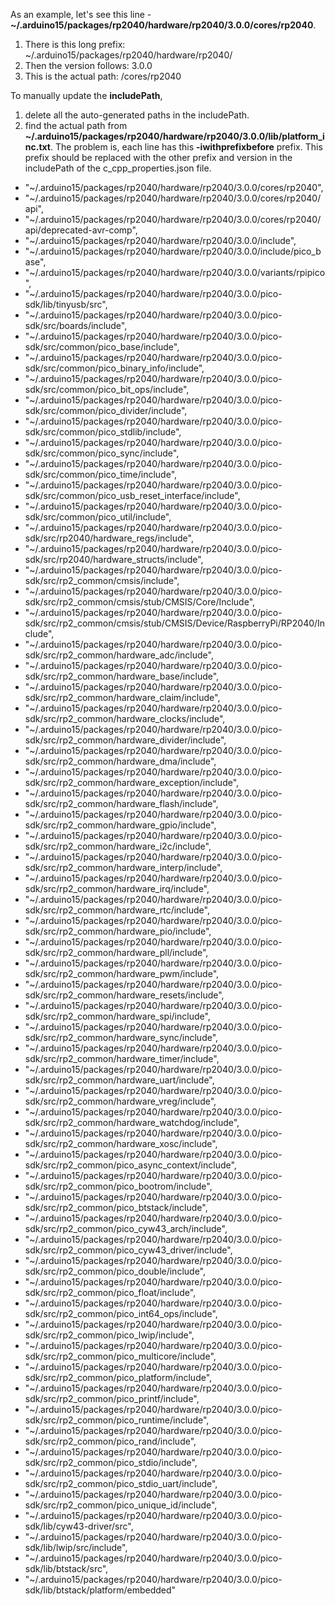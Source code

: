 


As an example, let's see this line - **~/.arduino15/packages/rp2040/hardware/rp2040/3.0.0/cores/rp2040**.

1. There is this long prefix: ~/.arduino15/packages/rp2040/hardware/rp2040/
2. Then the version follows: 3.0.0
3. This is the actual path: /cores/rp2040

To manually update the **includePath**, 
1. delete all the auto-generated paths in the includePath.
2. find the actual path from **~/.arduino15/packages/rp2040/hardware/rp2040/3.0.0/lib/platform_inc.txt**. The problem is, each line has this **-iwithprefixbefore** prefix. This prefix should be replaced with the other prefix and version in the includePath of the c_cpp_properties.json file. 




- "~/.arduino15/packages/rp2040/hardware/rp2040/3.0.0/cores/rp2040",
- "~/.arduino15/packages/rp2040/hardware/rp2040/3.0.0/cores/rp2040/api",
- "~/.arduino15/packages/rp2040/hardware/rp2040/3.0.0/cores/rp2040/api/deprecated-avr-comp",
- "~/.arduino15/packages/rp2040/hardware/rp2040/3.0.0/include",
- "~/.arduino15/packages/rp2040/hardware/rp2040/3.0.0/include/pico_base",
- "~/.arduino15/packages/rp2040/hardware/rp2040/3.0.0/variants/rpipico",
- "~/.arduino15/packages/rp2040/hardware/rp2040/3.0.0/pico-sdk/lib/tinyusb/src",
- "~/.arduino15/packages/rp2040/hardware/rp2040/3.0.0/pico-sdk/src/boards/include",
- "~/.arduino15/packages/rp2040/hardware/rp2040/3.0.0/pico-sdk/src/common/pico_base/include",
- "~/.arduino15/packages/rp2040/hardware/rp2040/3.0.0/pico-sdk/src/common/pico_binary_info/include",
- "~/.arduino15/packages/rp2040/hardware/rp2040/3.0.0/pico-sdk/src/common/pico_bit_ops/include",
- "~/.arduino15/packages/rp2040/hardware/rp2040/3.0.0/pico-sdk/src/common/pico_divider/include",
- "~/.arduino15/packages/rp2040/hardware/rp2040/3.0.0/pico-sdk/src/common/pico_stdlib/include",
- "~/.arduino15/packages/rp2040/hardware/rp2040/3.0.0/pico-sdk/src/common/pico_sync/include",
- "~/.arduino15/packages/rp2040/hardware/rp2040/3.0.0/pico-sdk/src/common/pico_time/include",
- "~/.arduino15/packages/rp2040/hardware/rp2040/3.0.0/pico-sdk/src/common/pico_usb_reset_interface/include",
- "~/.arduino15/packages/rp2040/hardware/rp2040/3.0.0/pico-sdk/src/common/pico_util/include",
- "~/.arduino15/packages/rp2040/hardware/rp2040/3.0.0/pico-sdk/src/rp2040/hardware_regs/include",
- "~/.arduino15/packages/rp2040/hardware/rp2040/3.0.0/pico-sdk/src/rp2040/hardware_structs/include",
- "~/.arduino15/packages/rp2040/hardware/rp2040/3.0.0/pico-sdk/src/rp2_common/cmsis/include",
- "~/.arduino15/packages/rp2040/hardware/rp2040/3.0.0/pico-sdk/src/rp2_common/cmsis/stub/CMSIS/Core/Include",
- "~/.arduino15/packages/rp2040/hardware/rp2040/3.0.0/pico-sdk/src/rp2_common/cmsis/stub/CMSIS/Device/RaspberryPi/RP2040/Include",
- "~/.arduino15/packages/rp2040/hardware/rp2040/3.0.0/pico-sdk/src/rp2_common/hardware_adc/include",
- "~/.arduino15/packages/rp2040/hardware/rp2040/3.0.0/pico-sdk/src/rp2_common/hardware_base/include",
- "~/.arduino15/packages/rp2040/hardware/rp2040/3.0.0/pico-sdk/src/rp2_common/hardware_claim/include",
- "~/.arduino15/packages/rp2040/hardware/rp2040/3.0.0/pico-sdk/src/rp2_common/hardware_clocks/include",
- "~/.arduino15/packages/rp2040/hardware/rp2040/3.0.0/pico-sdk/src/rp2_common/hardware_divider/include",
- "~/.arduino15/packages/rp2040/hardware/rp2040/3.0.0/pico-sdk/src/rp2_common/hardware_dma/include",
- "~/.arduino15/packages/rp2040/hardware/rp2040/3.0.0/pico-sdk/src/rp2_common/hardware_exception/include",
- "~/.arduino15/packages/rp2040/hardware/rp2040/3.0.0/pico-sdk/src/rp2_common/hardware_flash/include",
- "~/.arduino15/packages/rp2040/hardware/rp2040/3.0.0/pico-sdk/src/rp2_common/hardware_gpio/include",
- "~/.arduino15/packages/rp2040/hardware/rp2040/3.0.0/pico-sdk/src/rp2_common/hardware_i2c/include",
- "~/.arduino15/packages/rp2040/hardware/rp2040/3.0.0/pico-sdk/src/rp2_common/hardware_interp/include",
- "~/.arduino15/packages/rp2040/hardware/rp2040/3.0.0/pico-sdk/src/rp2_common/hardware_irq/include",
- "~/.arduino15/packages/rp2040/hardware/rp2040/3.0.0/pico-sdk/src/rp2_common/hardware_rtc/include",
- "~/.arduino15/packages/rp2040/hardware/rp2040/3.0.0/pico-sdk/src/rp2_common/hardware_pio/include",
- "~/.arduino15/packages/rp2040/hardware/rp2040/3.0.0/pico-sdk/src/rp2_common/hardware_pll/include",
- "~/.arduino15/packages/rp2040/hardware/rp2040/3.0.0/pico-sdk/src/rp2_common/hardware_pwm/include",
- "~/.arduino15/packages/rp2040/hardware/rp2040/3.0.0/pico-sdk/src/rp2_common/hardware_resets/include",
- "~/.arduino15/packages/rp2040/hardware/rp2040/3.0.0/pico-sdk/src/rp2_common/hardware_spi/include",
- "~/.arduino15/packages/rp2040/hardware/rp2040/3.0.0/pico-sdk/src/rp2_common/hardware_sync/include",
- "~/.arduino15/packages/rp2040/hardware/rp2040/3.0.0/pico-sdk/src/rp2_common/hardware_timer/include",
- "~/.arduino15/packages/rp2040/hardware/rp2040/3.0.0/pico-sdk/src/rp2_common/hardware_uart/include",
- "~/.arduino15/packages/rp2040/hardware/rp2040/3.0.0/pico-sdk/src/rp2_common/hardware_vreg/include",
- "~/.arduino15/packages/rp2040/hardware/rp2040/3.0.0/pico-sdk/src/rp2_common/hardware_watchdog/include",
- "~/.arduino15/packages/rp2040/hardware/rp2040/3.0.0/pico-sdk/src/rp2_common/hardware_xosc/include",
- "~/.arduino15/packages/rp2040/hardware/rp2040/3.0.0/pico-sdk/src/rp2_common/pico_async_context/include",
- "~/.arduino15/packages/rp2040/hardware/rp2040/3.0.0/pico-sdk/src/rp2_common/pico_bootrom/include",
- "~/.arduino15/packages/rp2040/hardware/rp2040/3.0.0/pico-sdk/src/rp2_common/pico_btstack/include",
- "~/.arduino15/packages/rp2040/hardware/rp2040/3.0.0/pico-sdk/src/rp2_common/pico_cyw43_arch/include",
- "~/.arduino15/packages/rp2040/hardware/rp2040/3.0.0/pico-sdk/src/rp2_common/pico_cyw43_driver/include",
- "~/.arduino15/packages/rp2040/hardware/rp2040/3.0.0/pico-sdk/src/rp2_common/pico_double/include",
- "~/.arduino15/packages/rp2040/hardware/rp2040/3.0.0/pico-sdk/src/rp2_common/pico_float/include",
- "~/.arduino15/packages/rp2040/hardware/rp2040/3.0.0/pico-sdk/src/rp2_common/pico_int64_ops/include",
- "~/.arduino15/packages/rp2040/hardware/rp2040/3.0.0/pico-sdk/src/rp2_common/pico_lwip/include",
- "~/.arduino15/packages/rp2040/hardware/rp2040/3.0.0/pico-sdk/src/rp2_common/pico_multicore/include",
- "~/.arduino15/packages/rp2040/hardware/rp2040/3.0.0/pico-sdk/src/rp2_common/pico_platform/include",
- "~/.arduino15/packages/rp2040/hardware/rp2040/3.0.0/pico-sdk/src/rp2_common/pico_printf/include",
- "~/.arduino15/packages/rp2040/hardware/rp2040/3.0.0/pico-sdk/src/rp2_common/pico_runtime/include",
- "~/.arduino15/packages/rp2040/hardware/rp2040/3.0.0/pico-sdk/src/rp2_common/pico_rand/include",
- "~/.arduino15/packages/rp2040/hardware/rp2040/3.0.0/pico-sdk/src/rp2_common/pico_stdio/include",
- "~/.arduino15/packages/rp2040/hardware/rp2040/3.0.0/pico-sdk/src/rp2_common/pico_stdio_uart/include",
- "~/.arduino15/packages/rp2040/hardware/rp2040/3.0.0/pico-sdk/src/rp2_common/pico_unique_id/include",
- "~/.arduino15/packages/rp2040/hardware/rp2040/3.0.0/pico-sdk/lib/cyw43-driver/src",
- "~/.arduino15/packages/rp2040/hardware/rp2040/3.0.0/pico-sdk/lib/lwip/src/include",
- "~/.arduino15/packages/rp2040/hardware/rp2040/3.0.0/pico-sdk/lib/btstack/src",
- "~/.arduino15/packages/rp2040/hardware/rp2040/3.0.0/pico-sdk/lib/btstack/platform/embedded"
